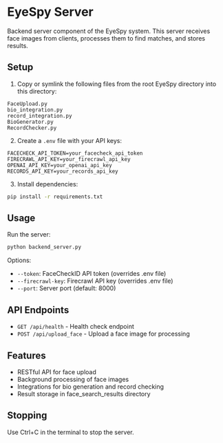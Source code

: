 # EyeSpy Server

Backend server component of the EyeSpy system. This server receives face images from clients, processes them to find matches, and stores results.

## Setup

1. Copy or symlink the following files from the root EyeSpy directory into this directory:
```
FaceUpload.py
bio_integration.py
record_integration.py
BioGenerator.py
RecordChecker.py
```

2. Create a `.env` file with your API keys:
```
FACECHECK_API_TOKEN=your_facecheck_api_token
FIRECRAWL_API_KEY=your_firecrawl_api_key
OPENAI_API_KEY=your_openai_api_key
RECORDS_API_KEY=your_records_api_key
```

3. Install dependencies:
```bash
pip install -r requirements.txt
```

## Usage

Run the server:
```bash
python backend_server.py
```

Options:
- `--token`: FaceCheckID API token (overrides .env file)
- `--firecrawl-key`: Firecrawl API key (overrides .env file)
- `--port`: Server port (default: 8000)

## API Endpoints

- `GET /api/health` - Health check endpoint
- `POST /api/upload_face` - Upload a face image for processing

## Features

- RESTful API for face upload
- Background processing of face images
- Integrations for bio generation and record checking
- Result storage in face_search_results directory

## Stopping

Use Ctrl+C in the terminal to stop the server.